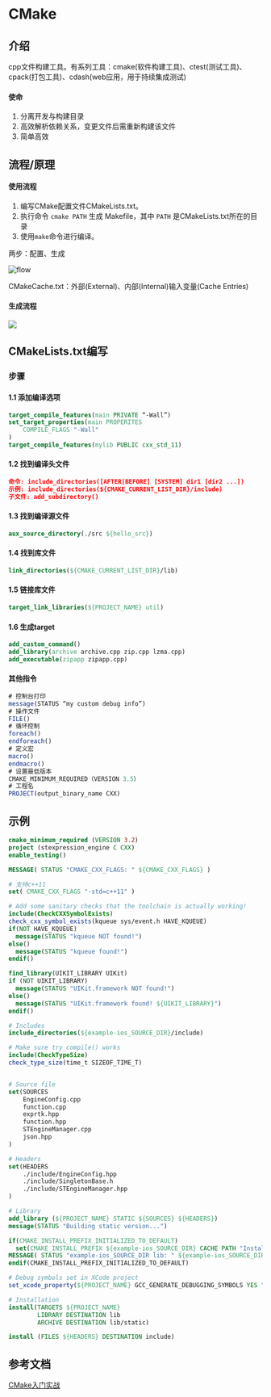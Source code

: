 # CMake

## 介绍

cpp文件构建工具。有系列工具：cmake(软件构建工具)、ctest(测试工具)、cpack(打包工具)、cdash(web应用，用于持续集成测试)

#### 使命

1. 分离开发与构建目录
2. 高效解析依赖关系，变更文件后需重新构建该文件
3. 简单高效

## 流程/原理

#### 使用流程

1. 编写CMake配置文件CMakeLists.txt。
2. 执行命令 `cmake PATH` 生成 Makefile，其中 `PATH` 是CMakeLists.txt所在的目录
3. 使用`make`命令进行编译。

两步：配置、生成

![flow](cmake_flow.png)

CMakeCache.txt：外部(External)、内部(Internal)输入变量(Cache Entries)

#### 生成流程

![ ](cmake_generate_flow.png)

## CMakeLists.txt编写

### 步骤

#### 1.1 添加编译选项

```cmake
target_compile_features(main PRIVATE “-Wall”)
set_target_properties(main PROPERITES
    COMPILE_FLAGS "-Wall"
)
target_compile_features(mylib PUBLIC cxx_std_11)
```

#### 1.2 找到编译头文件

```cmake
命令: include_directories([AFTER|BEFORE] [SYSTEM] dir1 [dir2 ...])
示例: include_directories(${CMAKE_CURRENT_LIST_DIR}/include)
子文件: add_subdirectory()
```

#### 1.3 找到编译源文件

```cmake
aux_source_directory(./src ${hello_src})
```

#### 1.4 找到库文件

```cmake
link_directories(${CMAKE_CURRENT_LIST_DIR}/lib)
```

#### 1.5 链接库文件

```cmake
target_link_libraries(${PROJECT_NAME} util)
```

#### 1.6 生成target

```cmake
add_custom_command()
add_library(archive archive.cpp zip.cpp lzma.cpp)
add_executable(zipapp zipapp.cpp)
```



#### 其他指令

```js
# 控制台打印
message(STATUS “my custom debug info”)
# 操作文件
FILE()
# 循环控制
foreach()
endforeach()
# 定义宏
macro()
endmacro()
# 设置最低版本
CMAKE_MINIMUM_REQUIRED（VERSION 3.5）
# 工程名
PROJECT(output_binary_name CXX)
```



## 示例

```cmake
cmake_minimum_required (VERSION 3.2)
project (stexpression_engine C CXX)
enable_testing()

MESSAGE( STATUS "CMAKE_CXX_FLAGS: " ${CMAKE_CXX_FLAGS} )

# 支持c++11
set( CMAKE_CXX_FLAGS "-std=c++11" )

# Add some sanitary checks that the toolchain is actually working!
include(CheckCXXSymbolExists)
check_cxx_symbol_exists(kqueue sys/event.h HAVE_KQUEUE)
if(NOT HAVE_KQUEUE)
  message(STATUS "kqueue NOT found!")
else()
  message(STATUS "kqueue found!")
endif()

find_library(UIKIT_LIBRARY UIKit)
if (NOT UIKIT_LIBRARY)
  message(STATUS "UIKit.framework NOT found!")
else()
  message(STATUS "UIKit.framework found! ${UIKIT_LIBRARY}")
endif()

# Includes
include_directories(${example-ios_SOURCE_DIR}/include)

# Make sure try_compile() works
include(CheckTypeSize)
check_type_size(time_t SIZEOF_TIME_T)


# Source file
set(SOURCES
	EngineConfig.cpp
	function.cpp
	exprtk.hpp
	function.hpp
	STEngineManager.cpp
	json.hpp
)

# Headers
set(HEADERS
	./include/EngineConfig.hpp
	./include/SingletonBase.h
	./include/STEngineManager.hpp
)

# Library
add_library (${PROJECT_NAME} STATIC ${SOURCES} ${HEADERS})
message(STATUS "Building static version...")

if(CMAKE_INSTALL_PREFIX_INITIALIZED_TO_DEFAULT)
  set(CMAKE_INSTALL_PREFIX ${example-ios_SOURCE_DIR} CACHE PATH "Install path" FORCE)
MESSAGE( STATUS "example-ios_SOURCE_DIR lib: " ${example-ios_SOURCE_DIR} )
endif(CMAKE_INSTALL_PREFIX_INITIALIZED_TO_DEFAULT)

# Debug symbols set in XCode project
set_xcode_property(${PROJECT_NAME} GCC_GENERATE_DEBUGGING_SYMBOLS YES "All")

# Installation
install(TARGETS ${PROJECT_NAME}
        LIBRARY DESTINATION lib
        ARCHIVE DESTINATION lib/static)

install (FILES ${HEADERS} DESTINATION include)
```



## 参考文档

[CMake入门实战](https://www.hahack.com/codes/cmake/)

